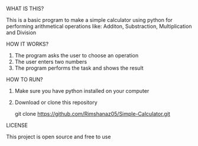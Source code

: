 WHAT IS THIS?

This is a basic program to make a simple calculator using python for performing arithmetical operations like:
Additon,
Substraction,
Multiplication and
Division

HOW IT WORKS?
1. The program asks the user to choose an operation
2. The user enters two numbers
3. The program performs the task and shows the result

HOW TO RUN?

1. Make sure you have python installed on your computer

2. Download or clone this repository

      git clone
      https://github.com/Rimshanaz05/Simple-Calculator.git

LICENSE

This project is open source and free to use
